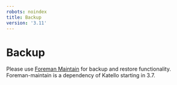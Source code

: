 ```yaml
---
robots: noindex
title: Backup
version: '3.11'
---
```


# Backup

Please use [Foreman Maintain](plugins/foreman_maintain/) for backup and restore functionality. Foreman-maintain is a dependency of Katello starting in 3.7.
